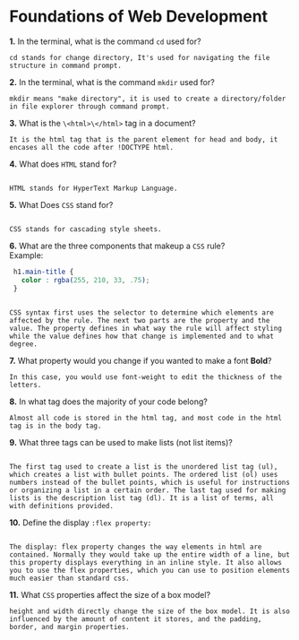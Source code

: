 # Foundations of Web Development

**1.** In the terminal, what is the command `cd` used for?
<!-- enter you answer in the space below -->
```
cd stands for change directory, It's used for navigating the file structure in command prompt.
```

**2.** In the terminal, what is the command `mkdir` used for?
<!-- enter you answer in the space below -->
```
mkdir means "make directory", it is used to create a directory/folder in file explorer through command prompt.
```

**3.** What is the `\<html>\</html>` tag in a document?
<!-- enter you answer in the space below -->
```
It is the html tag that is the parent element for head and body, it encases all the code after !DOCTYPE html.
```

**4.** What does `HTML` stand for?
<!-- enter you answer in the space below -->
```

HTML stands for HyperText Markup Language. 
```

**5.** What Does `CSS` stand for?
<!-- enter you answer in the space below -->
```

CSS stands for cascading style sheets.
```

**6.** What are the three components that makeup a `CSS` rule? <br> Example:
```css
 h1.main-title {
   color : rgba(255, 210, 33, .75);
 }
```
<!-- enter you answer in the space below -->
```

CSS syntax first uses the selector to determine which elements are affected by the rule. The next two parts are the property and the value. The property defines in what way the rule will affect styling while the value defines how that change is implemented and to what degree.
```

**7.** What property would you change if you wanted to make a font **Bold**?
<!-- enter you answer in the space below -->
```
In this case, you would use font-weight to edit the thickness of the letters.
```

**8.** In what tag does the majority of your code belong?
<!-- enter you answer in the space below -->
```
Almost all code is stored in the html tag, and most code in the html tag is in the body tag.
```

**9.** What three tags can be used to make lists (not list items)?
<!-- enter you answer in the space below -->
```

The first tag used to create a list is the unordered list tag (ul), which creates a list with bullet points. The ordered list (ol) uses numbers instead of the bullet points, which is useful for instructions or organizing a list in a certain order. The last tag used for making lists is the description list tag (dl). It is a list of terms, all with definitions provided. 
```

**10.** Define the display `:flex property:`
<!-- enter you answer in the space below -->
```

The display: flex property changes the way elements in html are contained. Normally they would take up the entire width of a line, but this property displays everything in an inline style. It also allows you to use the flex properties, which you can use to position elements much easier than standard css.
```

**11.** What `CSS` properties affect the size of a box model?
<!-- enter you answer in the space below -->
```
height and width directly change the size of the box model. It is also influenced by the amount of content it stores, and the padding, border, and margin properties.
```
